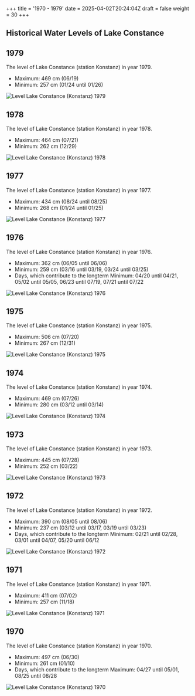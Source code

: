 +++
title = '1970 - 1979'
date = 2025-04-02T20:24:04Z
draft = false
weight = 30
+++

## Historical Water Levels of Lake Constance

## 1979

The level of Lake Constance (station Konstanz) in year 1979.

- Maximum: 469 cm (06/19)
- Minimum: 257 cm (01/24 until 01/26)

![Level Lake Constance (Konstanz) 1979](/images/EN/graphs_historic/longterm_EN_1979.png)

## 1978

The level of Lake Constance (station Konstanz) in year 1978.

- Maximum: 464 cm (07/21)
- Minimum: 262 cm (12/29)

![Level Lake Constance (Konstanz) 1978](/images/EN/graphs_historic/longterm_EN_1978.png)

## 1977

The level of Lake Constance (station Konstanz) in year 1977.

- Maximum: 434 cm (08/24 until 08/25)
- Minimum: 268 cm (01/24 until 01/25)

![Level Lake Constance (Konstanz) 1977](/images/EN/graphs_historic/longterm_EN_1977.png)

## 1976

The level of Lake Constance (station Konstanz) in year 1976.

- Maximum: 362 cm (06/05 until 06/06)
- Minimum: 259 cm (03/16 until 03/19, 03/24 until 03/25)
- Days, which contribute to the longterm Minimum: 04/20 until 04/21, 05/02 until 05/05, 06/23 until 07/19, 07/21 until 07/22

![Level Lake Constance (Konstanz) 1976](/images/EN/graphs_historic/longterm_EN_1976.png)

## 1975

The level of Lake Constance (station Konstanz) in year 1975.

- Maximum: 506 cm (07/20)
- Minimum: 267 cm (12/31)

![Level Lake Constance (Konstanz) 1975](/images/EN/graphs_historic/longterm_EN_1975.png)

## 1974

The level of Lake Constance (station Konstanz) in year 1974.

- Maximum: 469 cm (07/26)
- Minimum: 280 cm (03/12 until 03/14)

![Level Lake Constance (Konstanz) 1974](/images/EN/graphs_historic/longterm_EN_1974.png)

## 1973

The level of Lake Constance (station Konstanz) in year 1973.

- Maximum: 445 cm (07/28)
- Minimum: 252 cm (03/22)

![Level Lake Constance (Konstanz) 1973](/images/EN/graphs_historic/longterm_EN_1973.png)

## 1972

The level of Lake Constance (station Konstanz) in year 1972.

- Maximum: 390 cm (08/05 until 08/06)
- Minimum: 237 cm (03/12 until 03/17, 03/19 until 03/23)
- Days, which contribute to the longterm Minimum: 02/21 until 02/28, 03/01 until 04/07, 05/20 until 06/12

![Level Lake Constance (Konstanz) 1972](/images/EN/graphs_historic/longterm_EN_1972.png)

## 1971

The level of Lake Constance (station Konstanz) in year 1971.

- Maximum: 411 cm (07/02)
- Minimum: 257 cm (11/18)

![Level Lake Constance (Konstanz) 1971](/images/EN/graphs_historic/longterm_EN_1971.png)

## 1970

The level of Lake Constance (station Konstanz) in year 1970.

- Maximum: 497 cm (06/30)
- Minimum: 261 cm (01/10)
- Days, which contribute to the longterm Maximum: 04/27 until 05/01, 08/25 until 08/28

![Level Lake Constance (Konstanz) 1970](/images/EN/graphs_historic/longterm_EN_1970.png)

